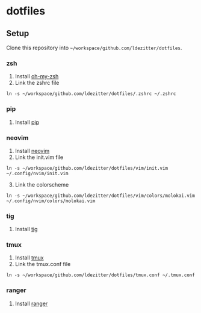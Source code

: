# dotfiles

## Setup

Clone this repository into `~/workspace/github.com/ldezitter/dotfiles`.

### zsh

1. Install [oh-my-zsh](https://github.com/robbyrussell/oh-my-zsh)
2. Link the zshrc file

```
ln -s ~/workspace/github.com/ldezitter/dotfiles/.zshrc ~/.zshrc
```

### pip

1. Install [pip](https://pip.pypa.io/en/stable/installing/)

### neovim

1. Install [neovim](https://github.com/neovim/neovim/wiki/Installing-Neovim)
2. Link the init.vim file

```
ln -s ~/workspace/github.com/ldezitter/dotfiles/vim/init.vim ~/.config/nvim/init.vim
```

3. Link the colorscheme

```
ln -s ~/workspace/github.com/ldezitter/dotfiles/vim/colors/molokai.vim ~/.config/nvim/colors/molokai.vim
```

### tig

1. Install [tig](https://jonas.github.io/tig/INSTALL.html)

### tmux

1. Install [tmux](https://github.com/tmux/tmux)
2. Link the tmux.conf file

```
ln -s ~/workspace/github.com/ldezitter/dotfiles/tmux.conf ~/.tmux.conf
```

### ranger

1. Install [ranger](https://github.com/ranger/ranger)
